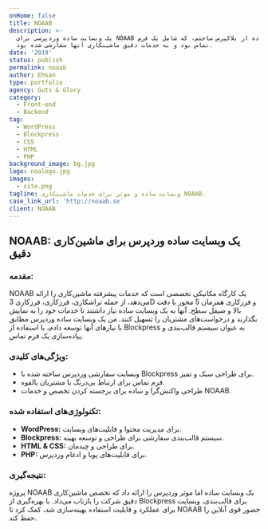 ```yaml
---
onHome: false
title: NOAAB
description: >-
  یک وبسایت ساده وردپرسی برای NOAAB با استفاده از بلاکپرس ساختم، که شامل یک فرم
  تماس بود و به خدمات دقیق ماشینکاری آنها سفارشی شده بود.
date: '2019'
status: publish
permalink: noaab
author: Ehsan
type: portfolio
agency: Guts & Glory
category:
  - Front-end
  - Backend
tag:
  - WordPress
  - Blockpress
  - CSS
  - HTML
  - PHP
background_image: bg.jpg
logo: noalogo.jpg
images:
  - site.png
tagline: وبسایت ساده و موثر برای خدمات ماشینکاری NOAAB.
case_link_url: 'http://noaab.se'
client: NOAAB
---
```

<h2>NOAAB: یک وبسایت ساده وردپرس برای ماشین‌کاری دقیق</h2>

<h3>مقدمه:</h3>
<p>
  NOAAB یک کارگاه مکانیکی تخصصی است که خدمات پیشرفته ماشین‌کاری را ارائه می‌دهد، از جمله تراشکاری، فرزکاری، فرزکاری 3D و فرزکاری همزمان 5 محور با دقت بالا و صیقل سطح. آنها به یک وبسایت ساده نیاز داشتند تا خدمات خود را به نمایش بگذارند و درخواست‌های مشتریان را تسهیل کنند. من یک وبسایت ساده وردپرس مطابق با نیازهای آنها توسعه دادم، با استفاده از Blockpress به عنوان سیستم قالب‌بندی و پیاده‌سازی یک فرم تماس.
</p>

<h3>ویژگی‌های کلیدی:</h3>
<ul>
  <li>وبسایت سفارشی وردپرس ساخته شده با Blockpress برای طراحی سبک و تمیز.</li>
  <li>فرم تماس برای ارتباط بی‌درنگ با مشتریان بالقوه.</li>
  <li>طراحی واکنش‌گرا و ساده برای برجسته کردن تخصص و خدمات NOAAB.</li>
</ul>

<h3>تکنولوژی‌های استفاده شده:</h3>
<ul>
  <li><b>WordPress:</b> برای مدیریت محتوا و قابلیت‌های وبسایت.</li>
  <li><b>Blockpress:</b> سیستم قالب‌بندی سفارشی برای طراحی و توسعه بهینه.</li>
  <li><b>HTML & CSS:</b> برای طراحی و چیدمان.</li>
  <li><b>PHP:</b> برای قابلیت‌های پویا و ادغام وردپرس.</li>
</ul>

<h3>نتیجه‌گیری:</h3>
<p>
  پروژه NOAAB یک وبسایت ساده اما موثر وردپرس را ارائه داد که تخصص ماشین‌کاری دقیق شرکت را بازتاب می‌داد. با بهره‌گیری از Blockpress برای قالب‌بندی، وبسایت برای عملکرد و قابلیت استفاده بهینه‌سازی شد، کمک کرد تا NOAAB حضور قوی آنلاین را حفظ کند.
</p>
